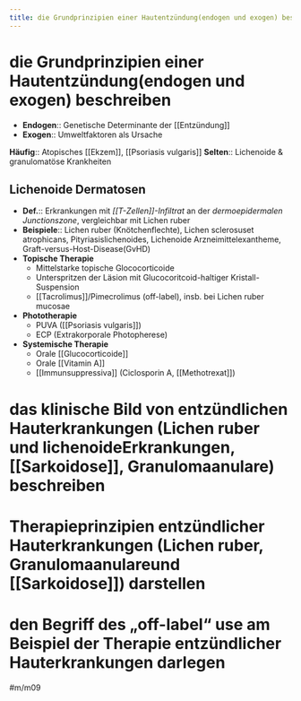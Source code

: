 ```yaml
---
title: die Grundprinzipien einer Hautentzündung(endogen und exogen) beschreiben
---
```

# die Grundprinzipien einer Hautentzündung(endogen und exogen) beschreiben

- **Endogen**:: Genetische Determinante der [[Entzündung]]
- **Exogen**:: Umweltfaktoren als Ursache

**Häufig**:: Atopisches [[Ekzem]], [[Psoriasis vulgaris]]
**Selten**:: Lichenoide & granulomatöse Krankheiten

## Lichenoide Dermatosen

- **Def.**:: Erkrankungen mit *[[T-Zellen]]-Infiltrat* an der *dermoepidermalen Junctionszone*, vergleichbar mit Lichen ruber
- **Beispiele**:: Lichen ruber (Knötchenflechte), Lichen sclerosuset atrophicans, Pityriasislichenoides, Lichenoide Arzneimittelexantheme, Graft-versus-Host-Disease(GvHD)
- **Topische Therapie**
    - Mittelstarke topische Glococorticoide
    - Unterspritzen der Läsion mit Glucocoritcoid-haltiger Kristall-Suspension
    - [[Tacrolimus]]/Pimecrolimus (off-label), insb. bei Lichen ruber mucosae
- **Phototherapie**
    - PUVA ([[Psoriasis vulgaris]])
    - ECP (Extrakorporale Photopherese)
- **Systemische Therapie**
    - Orale [[Glucocorticoide]]
    - Orale [[Vitamin A]]
    - [[Immunsuppressiva]] (Ciclosporin A, [[Methotrexat]])

# das klinische Bild von entzündlichen Hauterkrankungen (Lichen ruber und lichenoideErkrankungen, [[Sarkoidose]], Granulomaanulare) beschreiben

# Therapieprinzipien entzündlicher Hauterkrankungen (Lichen ruber, Granulomaanulareund [[Sarkoidose]]) darstellen

# den Begriff des „off-label“ use am Beispiel der Therapie entzündlicher Hauterkrankungen darlegen

#m/m09